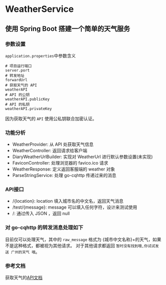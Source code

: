 # WeatherService

## 使用 Spring Boot 搭建一个简单的天气服务

### 参数设置
`application.properties`中参数含义
```shell
# 项目运行端口
server.port
# 转发地址
forwardUrl
# 获取天气的 API
weatherAPI
# API 的公钥
weatherAPI.publicKey
# API 的私钥
weatherAPI.privateKey
```
因为获取天气的 `API` 使用公私钥联合加密认证。

### 功能分析
* WeatherProvider: 从 API 处获取天气信息
* WeatherController: 返回请求给客户端
* DiaryWeatherUrlBuilder: 实现对 WeatherUrl 进行默认参数设置(未实现)
* FaviconController: 处理浏览器的 favico.ico 请求
* WeatherResponse: 定义返回客服端的 weather 对象
* ParseStringService: 处理 go-cqhttp 传递过来的消息

### API接口
* /{location}: location 填入城市名的中文名，返回天气消息
* /test/{message}: message 可以填入任何字符，设计来测试使用
* /: 通过传入 JSON ，返回 null

### 对 go-cqhttp 的转发消息处理如下
目前仅可以处理天气，其中的 `raw_message` 格式为 {城市中文名称}+的天气，如果不是这种格式，都被视为其他请求。
对于其他请求都返回 `暂时没有找到哦,你试试发送 广州的天气 哦`。

### 参考文档
获取天气的[API文档](https://seniverse.yuque.com/books/share/e52aa43f-8fe9-4ffa-860d-96c0f3cf1c49/sdnhw8)